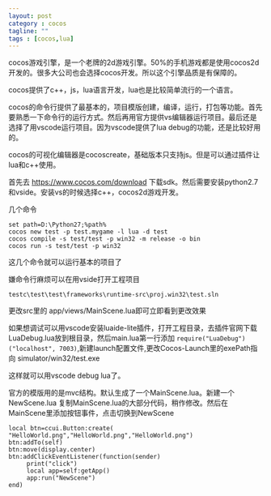 ```yaml
---
layout: post
category : cocos
tagline: ""
tags : [cocos,lua]
---
```


cocos游戏引擎，是一个老牌的2d游戏引擎。50%的手机游戏都是使用cocos2d开发的。很多大公司也会选择cocos开发。所以这个引擎品质是有保障的。

cocos提供了c++，js，lua语言开发，lua也是比较简单流行的一个语言。

cocos的命令行提供了最基本的，项目模版创建，编译，运行，打包等功能。首先要熟悉一下命令行的运行方式。然后再用官方提供vs编辑器运行项目。最后还是选择了用vscode运行项目。因为vscode提供了lua debug的功能，还是比较好用的。

cocos的可视化编辑器是cocoscreate，基础版本只支持js。但是可以通过插件让lua和c++使用。

首先去 <a href='https://www.cocos.com/download'>https://www.cocos.com/download</a> 下载sdk。然后需要安装python2.7和vside。安装vs的时候选择c++，cocos2d游戏开发。

几个命令

```
set path=D:\Python27;%path%
cocos new test -p test.mygame -l lua -d test
cocos compile -s test/test -p win32 -m release -o bin
cocos run -s test/test -p win32
```

这几个命令就可以运行基本的项目了

嫌命令行麻烦可以在用vside打开工程项目

```
testc\test\test\frameworks\runtime-src\proj.win32\test.sln
```

更改src里的 app/views/MainScene.lua即可立即看到更改效果

如果想调试可以用vscode安装luaide-lite插件，打开工程目录，去插件官网下载LuaDebug.lua放到根目录，然后main.lua第一行添加 `require("LuaDebug")("localhost", 7003)`,新建launch配置文件,更改Cocos-Launch里的exePath指向 simulator/win32/test.exe

这样就可以用vscode debug lua了。

官方的模版用的是mvc结构。默认生成了一个MainScene.lua。新建一个NewScene.lua 复制MainScene.lua的大部分代码，稍作修改。然后在MainScene里添加按钮事件，点击切换到NewScene

```
local btn=ccui.Button:create( "HelloWorld.png","HelloWorld.png","HelloWorld.png")
btn:addTo(self)
btn:move(display.center)
btn:addClickEventListener(function(sender)
	 print("click")
	 local app=self:getApp()
	 app:run("NewScene")
end)
```


